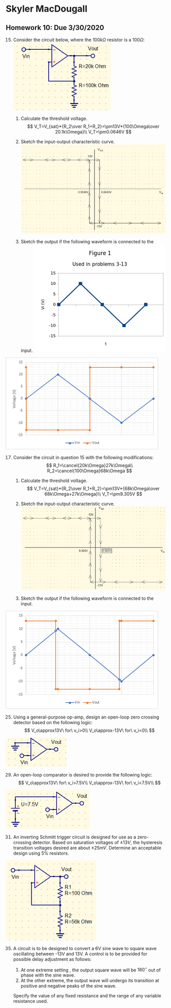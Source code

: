 # Skyler MacDougall

##  Homework 10: Due 3/30/2020

15. Consider the circuit below, where the $100k\Omega$ resistor is a $100\Omega$:
    ![](hw10.assets/hw10q15.png)
    
    1. Calculate the threshold voltage.
        $$
        V_T=V_{sat}*{R_2\over R_1+R_2}=\pm13V*{100\Omega\over 20.1k\Omega}\\
        V_T=\pm0.0646V
        $$
        
    2. Sketch the input-output characteristic curve.
        ![image-20200401174147982](hw10.assets/image-20200401174147982.png)
    
    3. Sketch the output if the following waveform is connected to the input.
        ![](hw9.assets/figure1.png)

![image-20200401175636700](hw10.assets/image-20200401175636700.png)



17. Consider the circuit in question 15 with the following modifications:
    $$
    R_1=\cancel{20k\Omega}27k\Omega\\
    R_2=\cancel{100\Omega}68k\Omega
    $$

    1. Calculate the threshold voltage.
        $$
        V_T=V_{sat}*{R_2\over R_1+R_2}=\pm13V*{68k\Omega\over 68k\Omega+27k\Omega}\\
        V_T=\pm9.305V
        $$
        
    2. Sketch the input-output characteristic curve.
        ![image-20200401180613400](hw10.assets/image-20200401180613400.png)
    
    3. Sketch the output if the following waveform is connected to the input.

![image-20200401180628999](hw10.assets/image-20200401180628999.png)

25. Using a general-purpose op-amp, design an open-loop zero crossing detector based on the following logic:
    $$
    V_o\approx13V\ for\ v_i>0\\
    V_o\approx-13V\ for\ v_i<0\\
    $$
    

![image-20200401172005749](hw10.assets/image-20200401172005749.png)

29. An open-loop comparator is desired to provide the following logic:
    $$
    V_o\approx13V\ for\ v_i>7.5V\\
    V_o\approx-13V\ for\ v_i<7.5V\\
    $$

![](hw10.assets/image-20200401172118446.png)

31. An inverting Schmitt trigger circuit is designed for use as a zero-crossing detector. Based on saturation voltages of $\pm13V$, the hysteresis transition voltages desired are about $\pm25mV$. Determine an acceptable design using 5% resistors.

![image-20200401181423413](hw10.assets/image-20200401181423413.png)

35. A circuit is to be designed to convert a 6V sine wave to square wave oscillating between -13V and 13V. A control is to be provided for possible delay adjustment as follows:

    1. At one extreme setting , the output square wave will be $180^\circ$ out of phase with the sine wave.
    2. At the other extreme, the output wave will undergo its transition at positive and negative peaks of the sine wave. 

    Specify the value of any fixed resistance and the range of any variable resistance used.

